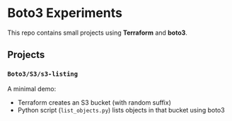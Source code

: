 # Boto3 Experiments

This repo contains small projects using **Terraform** and **boto3**.

## Projects

### `Boto3/S3/s3-listing`
A minimal demo:

- Terraform creates an S3 bucket (with random suffix)
- Python script (`list_objects.py`) lists objects in that bucket using boto3

